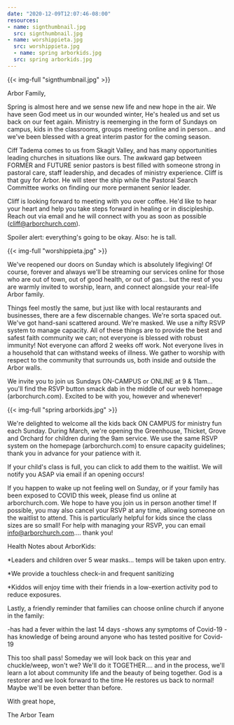 ```yaml
---
date: "2020-12-09T12:07:46-08:00"
resources:
- name: signthumbnail.jpg
  src: signthumbnail.jpg
- name: worshippieta.jpg
  src: worshippieta.jpg
  - name: spring arborkids.jpg
  src: spring arborkids.jpg
---
```


{{< img-full "signthumbnail.jpg" >}}

Arbor Family,

Spring is almost here and we sense new life and new hope in the air. We have seen God meet us in our wounded winter, He's healed us and set us back on our feet again. Ministry is reemerging in the form of Sundays on campus, kids in the classrooms, groups meeting online and in person... and we've been blessed with a great interim pastor for the coming season.

Ciff Tadema comes to us from Skagit Valley, and has many opportunities leading churches in situations like ours. The awkward gap between FORMER and FUTURE senior pastors is best filled with someone strong in pastoral care, staff leadership, and decades of ministry experience. Cliff is that guy for Arbor. He will steer the ship while the Pastoral Search Committee works on finding our more permanent senior leader. 

Cliff is looking forward to meeting with you over coffee. He'd like to hear your heart and help you take steps forward in healing or in discipleship. Reach out via email and he will connect with you as soon as possible (cliff@arborchurch.com).

Spoiler alert: everything's going to be okay. Also: he is tall.
 
{{< img-full "worshippieta.jpg" >}}

We've reopened our doors on Sunday which is absolutely lifegiving! Of course, forever and always we'll be streaming our services online for those who are out of town, out of good health, or out of gas... but the rest of you are warmly invited to worship, learn, and connect alongside your real-life Arbor family.

Things feel mostly the same, but just like with local restaurants and businesses, there are a few discernable changes. We're sorta spaced out. We've got hand-sani scattered around. We're masked. We use a nifty RSVP system to manage capacity. All of these things are to provide the best and safest faith community we can; not everyone is blessed with robust immunity! Not everyone can afford 2 weeks off work. Not everyone lives in a household that can withstand weeks of illness. We gather to worship with respect to the community that surrounds us, both inside and outside the Arbor walls.

We invite you to join us Sundays ON-CAMPUS or ONLINE at 9 & 11am... you'll find the RSVP button smack dab in the middle of our web homepage (arborchurch.com). Excited to be with you, however and whenever!

 
{{< img-full "spring arborkids.jpg" >}}

We're delighted to welcome all the kids back ON CAMPUS for ministry fun each Sunday. During March, we're opening the Greenhouse, Thicket, Grove and Orchard for children during the 9am service. We use the same RSVP system on the homepage (arborchurch.com) to ensure capacity guidelines; thank you in advance for your patience with it.

If your child's class is full, you can click to add them to the waitlist. We will notify you ASAP via email if an opening occurs!

If you happen to wake up not feeling well on Sunday, or if your family has been exposed to COVID this week, please find us online at arborchurch.com. We hope to have you join us in person another time! If possible, you may also cancel your RSVP at any time, allowing someone on the waitlist to attend. This is particularly helpful for kids since the class sizes are so small! For help with managing your RSVP, you can email info@arborchurch.com.... thank you!

Health Notes about ArborKids:

*Leaders and children over 5 wear masks... temps will be taken upon entry.

*We provide a touchless check-in and frequent sanitizing

*Kiddos will enjoy time with their friends in a low-exertion activity pod to reduce exposures.

Lastly, a friendly reminder that families can choose online church if anyone in the family:

-has had a fever within the last 14 days
-shows any symptoms of Covid-19
-has knowledge of being around anyone who has tested positive for Covid-19

This too shall pass! Someday we will look back on this year and chuckle/weep, won't we? We'll do it TOGETHER.... and in the process, we'll learn a lot about community life and the beauty of being together. God is a restorer and we look forward to the time He restores us back to normal! Maybe we'll be even better than before.

With great hope,

The Arbor Team


